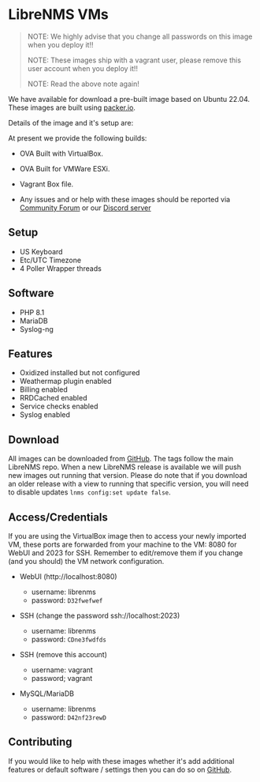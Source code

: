 # LibreNMS VMs

> NOTE: We highly advise that you change all passwords on this image
> when you deploy it!!
>
> NOTE: These images ship with a vagrant user, please remove this user
> account when you deploy it!!
>
> NOTE: Read the above note again!

We have available for download a pre-built image based on Ubuntu 22.04.
These images are built using [packer.io](https://packer.io).

Details of the image and it's setup are:

At present we provide the following builds:

- OVA Built with VirtualBox.
- OVA Built for VMWare ESXi.
- Vagrant Box file.

- Any issues and or help with these images should be reported via
  [Community Forum](https://community.librenms.org) or our [Discord
  server](https://t.libren.ms/discord)

## Setup

- US Keyboard
- Etc/UTC Timezone
- 4 Poller Wrapper threads

## Software

- PHP 8.1
- MariaDB
- Syslog-ng

## Features

- Oxidized installed but not configured
- Weathermap plugin enabled
- Billing enabled
- RRDCached enabled
- Service checks enabled
- Syslog enabled

## Download

All images can be downloaded from
[GitHub](https://github.com/librenms/packer-builds/releases/latest). The
tags follow the main LibreNMS repo. When a new LibreNMS release is
available we will push new images out running that version. Please do
note that if you download an older release with a view to running that
specific version, you will need to disable updates `lnms config:set update false`.

## Access/Credentials

If you are using the VirtualBox image then to access your newly imported VM, 
these ports are forwarded from your machine to the VM: 8080 for WebUI and 2023 for SSH.
Remember to edit/remove them if you change (and you should) the VM network configuration.

- WebUI (http://localhost:8080)
  - username: librenms
  - password: `D32fwefwef`

- SSH (change the password ssh://localhost:2023)
  - username: librenms
  - password: `CDne3fwdfds`

- SSH (remove this account)
  - username: vagrant
  - password; vagrant

- MySQL/MariaDB
  - username: librenms
  - password: `D42nf23rewD`

## Contributing

If you would like to help with these images whether it's add
additional features or default software / settings then you can do so
on [GitHub](https://github.com/librenms/packer-builds/).